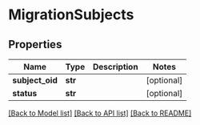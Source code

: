 # MigrationSubjects

## Properties
Name | Type | Description | Notes
------------ | ------------- | ------------- | -------------
**subject_oid** | **str** |  | [optional] 
**status** | **str** |  | [optional] 

[[Back to Model list]](../README.md#documentation-for-models) [[Back to API list]](../README.md#documentation-for-api-endpoints) [[Back to README]](../README.md)


